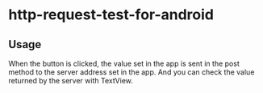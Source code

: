 # http-request-test-for-android

## Usage

When the button is clicked, the value set in the app is sent in the post method to the server address set in the app.
And you can check the value returned by the server with TextView.

